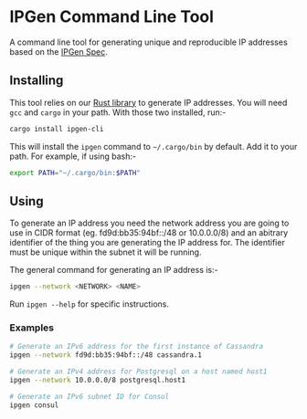# IPGen Command Line Tool

A command line tool for generating unique and reproducible IP addresses based on the [IPGen Spec].

## Installing

This tool relies on our [Rust library] to generate IP addresses. You will need `gcc` and `cargo` in your path.
With those two installed, run:-

```bash
cargo install ipgen-cli
```

This will install the `ipgen` command to `~/.cargo/bin` by default. Add it to your path. For example, if using
bash:-
```bash
export PATH="~/.cargo/bin:$PATH"
```

## Using

To generate an IP address you need the network address you are going to use in CIDR format (eg. fd9d:bb35:94bf::/48
or 10.0.0.0/8) and an abitrary identifier of the thing you are generating the IP address for. The identifier must be unique
within the subnet it will be running.

The general command for generating an IP address is:-
```bash
ipgen --network <NETWORK> <NAME>
```

Run `ipgen --help` for specific instructions.

### Examples

```bash
# Generate an IPv6 address for the first instance of Cassandra
ipgen --network fd9d:bb35:94bf::/48 cassandra.1

# Generate an IPv4 address for Postgresql on a host named host1
ipgen --network 10.0.0.0/8 postgresql.host1

# Generate an IPv6 subnet ID for Consul
ipgen consul
```

[Rust library]: https://github.com/ipgen/rust
[IPGen Spec]: https://github.com/ipgen/spec
